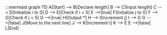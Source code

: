 :::mermaid
graph TD
    A[Start] --> B[Declare length]
    B --> C[Input length]
    C --> D[Initialize i to 0]
    D --> E[Check if i < 5]
    E -->|true| F[Initialize j to 0]
    F --> G[Check if j < 5]
    G -->|true| H[Output *]
    H --> I[Increment j]
    I --> G
    G -->|false| J[Move to the next line]
    J --> K[Increment i]
    K --> E
    E -->|false| L[End]
